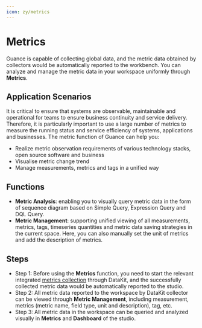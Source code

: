 ```yaml
---
icon: zy/metrics
---
```

# Metrics

Guance is capable of collecting global data, and the metric data obtained by collectors would be automatically reported to the workbench. You can analyze and manage the metric data in your workspace uniformly through **Metrics**.

## Application Scenarios

It is critical to ensure that systems are observable, maintainable and operational for teams to ensure business continuity and service delivery. Therefore, it is particularly important to use a large number of metrics to measure the running status and service efficiency of systems, applications and businesses. 
The metric function of Guance can help you:

- Realize metric observation requirements of various technology stacks, open source software and business
- Visualise metric change trend
- Manage measurements, metrics and tags in a unified way

## Functions

- **Metric Analysis**: enabling you to visually query metric data in the form of sequence diagram based on Simple Query, Expression Query and DQL Query.
- **Metric Management**: supporting unified viewing of all measurements, metrics, tags, timeseries quantities and metric data saving strategies in the current space. Here, you can also manually set the unit of metrics and add the description of metrics.

## Steps

- Step 1: Before using the **Metrics** function, you need to start the relevant integrated [metrics collection](https://docs.guance.com/metrics/collection/) through DataKit, and the successfully collected metric data would be automatically reported to the studio.
- Step 2: All metric data reported to the workspace by DataKit collector can be viewed through **Metric Management**, including measurement, metrics (metric name, field type, unit and description), tag, etc.
- Step 3: All metric data in the workspace can be queried and analyzed visually in **Metrics** and **Dashboard** of the studio.

